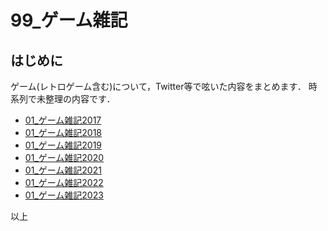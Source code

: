# 99_ゲーム雑記

## はじめに

ゲーム(レトロゲーム含む)について，Twitter等で呟いた内容をまとめます．
時系列で未整理の内容です．

- [01_ゲーム雑記2017](99_01_NoteOnGames2017.md)
- [01_ゲーム雑記2018](99_02_NoteOnGames2018.md)
- [01_ゲーム雑記2019](99_03_NoteOnGames2019.md)
- [01_ゲーム雑記2020](99_04_NoteOnGames2020.md)
- [01_ゲーム雑記2021](99_05_NoteOnGames2021.md)
- [01_ゲーム雑記2022](99_06_NoteOnGames2022.md)
- [01_ゲーム雑記2023](99_06_NoteOnGames2023.md)

以上

